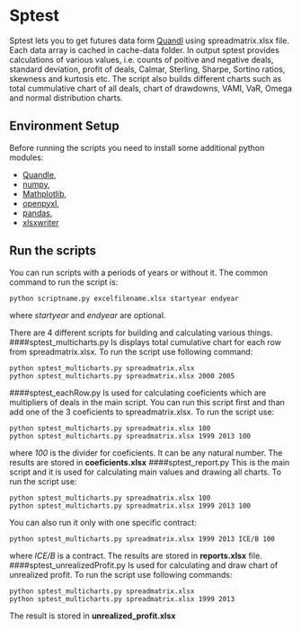 Sptest
======
Sptest lets you to get futures data form [Quandl](http://www.quandl.com/futures) using spreadmatrix.xlsx file. Each data array is cached in cache-data folder.
In output sptest provides calculations of various values, i.e. counts of poitive and negative deals, standard deviation, profit of deals, Calmar, Sterling, Sharpe, Sortino ratios, skewness and kurtosis etc. The script also builds different charts such as total cummulative chart of all deals, chart of drawdowns, VAMI, VaR, Omega and normal distribution charts.

Environment Setup
------
Before running the scripts you need to install some additional python modules:
- [Quandle](http://www.quandl.com/help/python),
- [numpy](http://www.scipy.org/install.html),
- [Mathplotlib](http://matplotlib.org/users/installing.html),
- [openpyxl](http://openpyxl.readthedocs.org/en/2.0.2/),
- [pandas](http://pandas.pydata.org/pandas-docs/stable/install.html),
- [xlsxwriter](http://xlsxwriter.readthedocs.org/en/latest/getting_started.html)

Run the scripts
------
You can run scripts with a periods of years or without it. The common command to run the script is:

    python scriptname.py excelfilename.xlsx startyear endyear
where <i>startyear</i> and <i>endyear</i> are optional.  

There are 4 different scripts for building and calculating various things. 
####sptest_multicharts.py
Is displays total cumulative chart for each row from spreadmatrix.xlsx.
To run the script use following command:

    python sptest_multicharts.py spreadmatrix.xlsx 
    python sptest_multicharts.py spreadmatrix.xlsx 2000 2005
####sptest_eachRow.py
Is used for calculating coeficients which are multipliers of deals in the main script. You can run this script first and than add one of the 3 coeficients to spreadmatrix.xlsx.
To run the script use:

    python sptest_multicharts.py spreadmatrix.xlsx 100
    python sptest_multicharts.py spreadmatrix.xlsx 1999 2013 100
where <i>100</i> is the divider for coeficients. It can be any natural number. 
The results are stored in <b>coeficients.xlsx</b>
####sptest_report.py
This is the main script and it is used for calculating main values and drawing all charts.
To run the script use:

    python sptest_multicharts.py spreadmatrix.xlsx 100
    python sptest_multicharts.py spreadmatrix.xlsx 1999 2013 100
You can also run it only with one specific contract:

    python sptest_multicharts.py spreadmatrix.xlsx 1999 2013 ICE/B 100
where <i>ICE/B</i> is a contract.
The results are stored in <b>reports.xlsx</b> file.
####sptest_unrealizedProfit.py
Is used for calculating and draw chart of unrealized profit. 
To run the script use following commands:

    python sptest_multicharts.py spreadmatrix.xlsx
    python sptest_multicharts.py spreadmatrix.xlsx 1999 2013
The result is stored in <b>unrealized_profit.xlsx</b>

